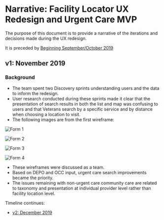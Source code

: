 # Narrative: Facility Locator UX Redesign and Urgent Care MVP

The purpose of this document is to provide a narrative of the iterations and decisions made during the UX redesign. 

It is preceded by [Beginning September/October 2019](https://github.com/department-of-veterans-affairs/va.gov-team/blob/master/products/facilities/facility-locator/product/solution-narrative/ux-redesign-narrative-sept-2019.md)

## v1: November 2019

### Background
- The team spent two Discovery sprints understanding users and the data to inform the redesign. 
- User research conducted during these sprints made it clear that the presentation of search results in both the list and map was confusing to users and that Veterans search by a specific service and by distance when choosing a location to visit. 
- The following images are from the first wireframe: 

![Form 1](https://github.com/department-of-veterans-affairs/va.gov-team/blob/master/products/facilities/facility-locator/images/v1.png)


![Form 2](https://github.com/department-of-veterans-affairs/va.gov-team/blob/master/products/facilities/facility-locator/images/v2.png)


![Form 3](https://github.com/department-of-veterans-affairs/va.gov-team/blob/master/products/facilities/facility-locator/images/v3.png)


![Form 4](https://github.com/department-of-veterans-affairs/va.gov-team/blob/master/products/facilities/facility-locator/images/v4.png)


- These wireframes were discussed as a team. 
- Based on DEPO and OCC input, urgent care search improvements became the priority. 
- The issues remaining with non-urgent care community care are related to taxonomy and presentation at individual provider level rather than facility location level. 

Timeline continues: 

- [v2: December 2019](https://github.com/department-of-veterans-affairs/va.gov-team/blob/master/products/facilities/facility-locator/product/solution-narrative/ux-redesign-narrative-dec-2019.md)

